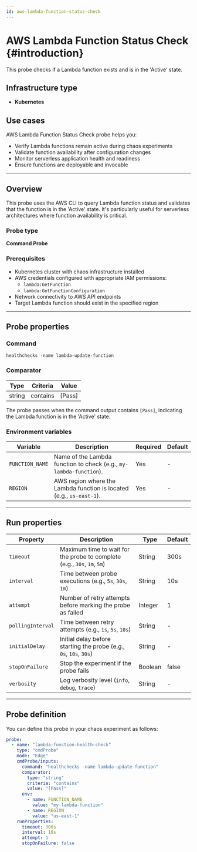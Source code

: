 ```yaml
---
id: aws-lambda-function-status-check
---
```


# AWS Lambda Function Status Check {#introduction}

This probe checks if a Lambda function exists and is in the 'Active' state.

## Infrastructure type

- **Kubernetes**

## Use cases

AWS Lambda Function Status Check probe helps you:
- Verify Lambda functions remain active during chaos experiments
- Validate function availability after configuration changes
- Monitor serverless application health and readiness
- Ensure functions are deployable and invocable

---

## Overview

This probe uses the AWS CLI to query Lambda function status and validates that the function is in the 'Active' state. It's particularly useful for serverless architectures where function availability is critical.

### Probe type
**Command Probe**

### Prerequisites

- Kubernetes cluster with chaos infrastructure installed
- AWS credentials configured with appropriate IAM permissions:
  - `lambda:GetFunction`
  - `lambda:GetFunctionConfiguration`
- Network connectivity to AWS API endpoints
- Target Lambda function should exist in the specified region

---

## Probe properties

### Command
```
healthchecks -name lambda-update-function
```

### Comparator

| Type | Criteria | Value |
|------|----------|-------|
| string | contains | [Pass] |

The probe passes when the command output contains `[Pass]`, indicating the Lambda function is in the 'Active' state.

### Environment variables

| Variable | Description | Required | Default |
|----------|-------------|----------|---------|
| `FUNCTION_NAME` | Name of the Lambda function to check (e.g., `my-lambda-function`). | Yes | - |
| `REGION` | AWS region where the Lambda function is located (e.g., `us-east-1`). | Yes | - |

---

## Run properties

| Property | Description | Type | Default |
|----------|-------------|------|---------|
| `timeout` | Maximum time to wait for the probe to complete (e.g., `30s`, `1m`, `5m`) | String | 300s |
| `interval` | Time between probe executions (e.g., `5s`, `30s`, `1m`) | String | 10s |
| `attempt` | Number of retry attempts before marking the probe as failed | Integer | 1 |
| `pollingInterval` | Time between retry attempts (e.g., `1s`, `5s`, `10s`) | String | - |
| `initialDelay` | Initial delay before starting the probe (e.g., `0s`, `10s`, `30s`) | String | - |
| `stopOnFailure` | Stop the experiment if the probe fails | Boolean | false |
| `verbosity` | Log verbosity level (`info`, `debug`, `trace`) | String | - |

---

## Probe definition

You can define this probe in your chaos experiment as follows:

```yaml
probe:
  - name: "lambda-function-health-check"
    type: "cmdProbe"
    mode: "Edge"
    cmdProbe/inputs:
      command: "healthchecks -name lambda-update-function"
      comparator:
        type: "string"
        criteria: "contains"
        value: "[Pass]"
      env:
        - name: FUNCTION_NAME
          value: "my-lambda-function"
        - name: REGION
          value: "us-east-1"
    runProperties:
      timeout: 300s
      interval: 10s
      attempt: 1
      stopOnFailure: false
```
